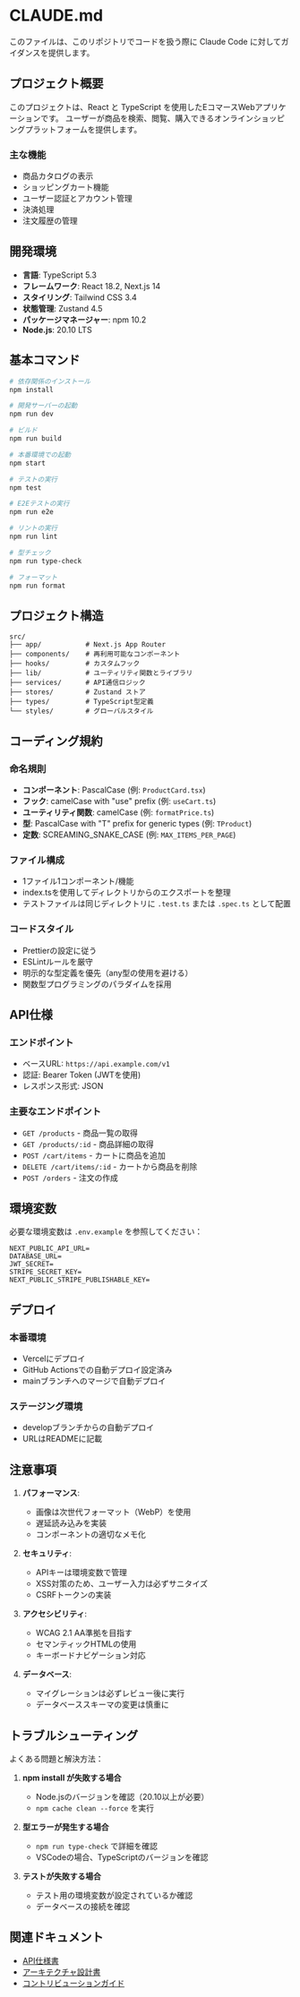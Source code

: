 # CLAUDE.md

このファイルは、このリポジトリでコードを扱う際に Claude Code に対してガイダンスを提供します。

## プロジェクト概要

このプロジェクトは、React と TypeScript を使用したEコマースWebアプリケーションです。
ユーザーが商品を検索、閲覧、購入できるオンラインショッピングプラットフォームを提供します。

### 主な機能
- 商品カタログの表示
- ショッピングカート機能
- ユーザー認証とアカウント管理
- 決済処理
- 注文履歴の管理

## 開発環境

- **言語**: TypeScript 5.3
- **フレームワーク**: React 18.2, Next.js 14
- **スタイリング**: Tailwind CSS 3.4
- **状態管理**: Zustand 4.5
- **パッケージマネージャー**: npm 10.2
- **Node.js**: 20.10 LTS

## 基本コマンド

```bash
# 依存関係のインストール
npm install

# 開発サーバーの起動
npm run dev

# ビルド
npm run build

# 本番環境での起動
npm start

# テストの実行
npm test

# E2Eテストの実行
npm run e2e

# リントの実行
npm run lint

# 型チェック
npm run type-check

# フォーマット
npm run format
```

## プロジェクト構造

```
src/
├── app/           # Next.js App Router
├── components/    # 再利用可能なコンポーネント
├── hooks/         # カスタムフック
├── lib/           # ユーティリティ関数とライブラリ
├── services/      # API通信ロジック
├── stores/        # Zustand ストア
├── types/         # TypeScript型定義
└── styles/        # グローバルスタイル
```

## コーディング規約

### 命名規則
- **コンポーネント**: PascalCase (例: `ProductCard.tsx`)
- **フック**: camelCase with "use" prefix (例: `useCart.ts`)
- **ユーティリティ関数**: camelCase (例: `formatPrice.ts`)
- **型**: PascalCase with "T" prefix for generic types (例: `TProduct`)
- **定数**: SCREAMING_SNAKE_CASE (例: `MAX_ITEMS_PER_PAGE`)

### ファイル構成
- 1ファイル1コンポーネント/機能
- index.tsを使用してディレクトリからのエクスポートを整理
- テストファイルは同じディレクトリに `.test.ts` または `.spec.ts` として配置

### コードスタイル
- Prettierの設定に従う
- ESLintルールを厳守
- 明示的な型定義を優先（any型の使用を避ける）
- 関数型プログラミングのパラダイムを採用

## API仕様

### エンドポイント
- ベースURL: `https://api.example.com/v1`
- 認証: Bearer Token (JWTを使用)
- レスポンス形式: JSON

### 主要なエンドポイント
- `GET /products` - 商品一覧の取得
- `GET /products/:id` - 商品詳細の取得
- `POST /cart/items` - カートに商品を追加
- `DELETE /cart/items/:id` - カートから商品を削除
- `POST /orders` - 注文の作成

## 環境変数

必要な環境変数は `.env.example` を参照してください：

```
NEXT_PUBLIC_API_URL=
DATABASE_URL=
JWT_SECRET=
STRIPE_SECRET_KEY=
NEXT_PUBLIC_STRIPE_PUBLISHABLE_KEY=
```

## デプロイ

### 本番環境
- Vercelにデプロイ
- GitHub Actionsでの自動デプロイ設定済み
- mainブランチへのマージで自動デプロイ

### ステージング環境
- developブランチからの自動デプロイ
- URLはREADMEに記載

## 注意事項

1. **パフォーマンス**: 
   - 画像は次世代フォーマット（WebP）を使用
   - 遅延読み込みを実装
   - コンポーネントの適切なメモ化

2. **セキュリティ**:
   - APIキーは環境変数で管理
   - XSS対策のため、ユーザー入力は必ずサニタイズ
   - CSRFトークンの実装

3. **アクセシビリティ**:
   - WCAG 2.1 AA準拠を目指す
   - セマンティックHTMLの使用
   - キーボードナビゲーション対応

4. **データベース**:
   - マイグレーションは必ずレビュー後に実行
   - データベーススキーマの変更は慎重に

## トラブルシューティング

よくある問題と解決方法：

1. **npm install が失敗する場合**
   - Node.jsのバージョンを確認（20.10以上が必要）
   - `npm cache clean --force` を実行

2. **型エラーが発生する場合**
   - `npm run type-check` で詳細を確認
   - VSCodeの場合、TypeScriptのバージョンを確認

3. **テストが失敗する場合**
   - テスト用の環境変数が設定されているか確認
   - データベースの接続を確認

## 関連ドキュメント

- [API仕様書](./docs/api.md)
- [アーキテクチャ設計書](./docs/architecture.md)
- [コントリビューションガイド](./CONTRIBUTING.md)